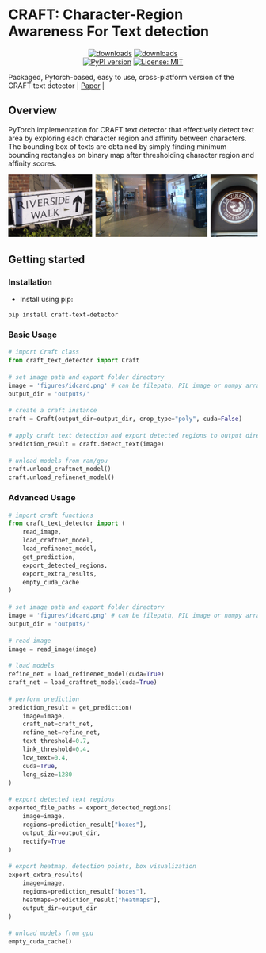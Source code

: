# CRAFT: Character-Region Awareness For Text detection

<p align="center">
<a href="https://pepy.tech/project/craft-text-detector"><img src="https://pepy.tech/badge/craft-text-detector" alt="downloads"></a>
<a href="https://pypi.org/project/craft-text-detector"><img src="https://img.shields.io/pypi/pyversions/craft-text-detector" alt="downloads"></a>
<br>
<a href="https://github.com/AhmetEnesYalcinkaya/Text_Detector_Streamlit/blob/main/predicted.png"></a>
<a href="https://badge.fury.io/py/craft-text-detector"><img src="https://badge.fury.io/py/craft-text-detector.svg" alt="PyPI version" height="20"></a>
<a href="https://github.com/fcakyon/craft-text-detector/blob/main/LICENSE"><img alt="License: MIT" src="https://img.shields.io/pypi/l/craft-text-detector"></a>
</p>

Packaged, Pytorch-based, easy to use, cross-platform version of the CRAFT text detector | [Paper](https://arxiv.org/abs/1904.01941) |

## Overview

PyTorch implementation for CRAFT text detector that effectively detect text area by exploring each character region and affinity between characters. The bounding box of texts are obtained by simply finding minimum bounding rectangles on binary map after thresholding character region and affinity scores.

<img width="1000" alt="teaser" src="./figures/craft_example.gif">

## Getting started

### Installation

- Install using pip:

```console
pip install craft-text-detector
```

### Basic Usage

```python
# import Craft class
from craft_text_detector import Craft

# set image path and export folder directory
image = 'figures/idcard.png' # can be filepath, PIL image or numpy array
output_dir = 'outputs/'

# create a craft instance
craft = Craft(output_dir=output_dir, crop_type="poly", cuda=False)

# apply craft text detection and export detected regions to output directory
prediction_result = craft.detect_text(image)

# unload models from ram/gpu
craft.unload_craftnet_model()
craft.unload_refinenet_model()
```

### Advanced Usage

```python
# import craft functions
from craft_text_detector import (
    read_image,
    load_craftnet_model,
    load_refinenet_model,
    get_prediction,
    export_detected_regions,
    export_extra_results,
    empty_cuda_cache
)

# set image path and export folder directory
image = 'figures/idcard.png' # can be filepath, PIL image or numpy array
output_dir = 'outputs/'

# read image
image = read_image(image)

# load models
refine_net = load_refinenet_model(cuda=True)
craft_net = load_craftnet_model(cuda=True)

# perform prediction
prediction_result = get_prediction(
    image=image,
    craft_net=craft_net,
    refine_net=refine_net,
    text_threshold=0.7,
    link_threshold=0.4,
    low_text=0.4,
    cuda=True,
    long_size=1280
)

# export detected text regions
exported_file_paths = export_detected_regions(
    image=image,
    regions=prediction_result["boxes"],
    output_dir=output_dir,
    rectify=True
)

# export heatmap, detection points, box visualization
export_extra_results(
    image=image,
    regions=prediction_result["boxes"],
    heatmaps=prediction_result["heatmaps"],
    output_dir=output_dir
)

# unload models from gpu
empty_cuda_cache()
```
